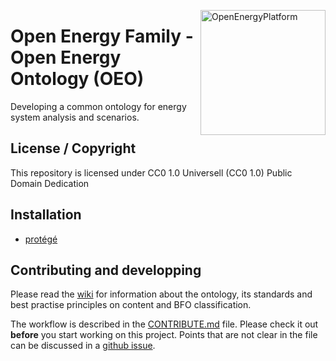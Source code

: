 ﻿<a href="http://oep.iks.cs.ovgu.de/"><img align="right" width="200" height="200" src="https://avatars2.githubusercontent.com/u/37101913?s=400&u=9b593cfdb6048a05ea6e72d333169a65e7c922be&v=4" alt="OpenEnergyPlatform"></a>

# Open Energy Family - Open Energy Ontology (OEO)

Developing a common ontology for energy system analysis and scenarios.

## License / Copyright

This repository is licensed under CC0 1.0 Universell (CC0 1.0) Public Domain Dedication

## Installation

* [protégé](https://protege.stanford.edu/)

## Contributing and developping
Please read the [wiki](https://github.com/OpenEnergyPlatform/ontology/wiki) for information about the ontology, its standards and best practise principles on content and BFO classification.
 
The workflow is described in the [CONTRIBUTE.md](https://github.com/OpenEnergyPlatform/ontology/blob/dev/CONTRIBUTE.md) file. Please check it out **before** you start working on this project. Points that are not clear in the file can be discussed in a [github issue](https://github.com/OpenEnergyPlatform/ontology/issues/new/choose).
